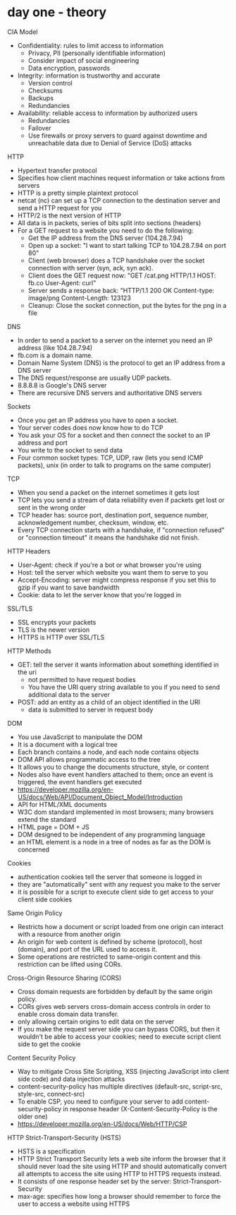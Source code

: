 # day one - theory

CIA Model

- Confidentiality: rules to limit access to information
  - Privacy, PII (personally identifiable information)
  - Consider impact of social engineering
  - Data encryption, passwords
- Integrity: information is trustworthy and accurate
  - Version control
  - Checksums
  - Backups
  - Redundancies
- Availability: reliable access to information by authorized users
  - Redundancies
  - Failover
  - Use firewalls or proxy servers to guard against downtime and unreachable data due to Denial of Service (DoS) attacks

HTTP

- Hypertext transfer protocol
- Specifies how client machines request information or take actions from servers
- HTTP is a pretty simple plaintext protocol
- netcat (nc) can set up a TCP connection to the destination server and send a HTTP request for you
- HTTP/2 is the next version of HTTP
- All data is in packets, series of bits split into sections (headers)
- For a GET request to a website you need to do the following:
  - Get the IP address from the DNS server (104.28.7.94)
  - Open up a socket: "I want to start talking TCP to 104.28.7.94 on port 80"
  - Client (web browser) does a TCP handshake over the socket connection with server (syn, ack, syn ack).
  - Client does the GET request now: "GET /cat.png HTTP/1.1 HOST: fb.co User-Agent: curl"
  - Server sends a response back: "HTTP/1.1 200 OK Content-type: image/png Content-Length: 123123
  - Cleanup: Close the socket connection, put the bytes for the png in a file

DNS

- In order to send a packet to a server on the internet you need an IP address (like 104.28.7.94)
- fb.com is a domain name. 
- Domain Name System (DNS) is the protocol to get an IP address from a DNS server
- The DNS request/response are usually UDP packets.
- 8.8.8.8 is Google's DNS server
- There are recursive DNS servers and authoritative DNS servers

Sockets

- Once you get an IP address you have to open a socket.
- Your server codes does now know how to do TCP
- You ask your OS for a socket and then connect the socket to an IP address and port
- You write to the socket to send data
- Four common socket types: TCP, UDP, raw (lets you send ICMP packets), unix (in order to talk to programs on the same computer)

TCP

- When you send a packet on the internet sometimes it gets lost
- TCP lets you send a stream of data reliability even if packets get lost or sent in the wrong order
- TCP header has: source port, destination port, sequence number, acknowledgement number, checksum, window, etc.
- Every TCP connection starts with a handshake, if "connection refused" or "connection timeout" it means the handshake did not finish.

HTTP Headers

- User-Agent: check if you're a bot or what browser you're using
- Host: tell the server which website you want them to serve to you
- Accept-Encoding: server might compress response if you set this to gzip if you want to save bandwidth
- Cookie: data to let the server know that you're logged in

SSL/TLS

- SSL encrypts your packets
- TLS is the newer version
- HTTPS is HTTP over SSL/TLS

HTTP Methods

- GET: tell the server it wants information about something identified in the uri
  - not permitted to have request bodies 
  - You have the URI query string available to you if you need to send additional data to the server
- POST: add an entity as a child of an object identified in the URI
  - data is submitted to server in request body

DOM

- You use JavaScript to manipulate the DOM
- It is a document with a logical tree
- Each branch contains a node, and each node contains objects
- DOM API allows programmatic access to the tree
- It allows you to change the documents structure, style, or content
- Nodes also have event handlers attached to them; once an event is triggered, the event handlers get executed
- https://developer.mozilla.org/en-US/docs/Web/API/Document_Object_Model/Introduction
- API for HTML/XML documents
- W3C dom standard implemented in most browsers; many browsers extend the standard
- HTML page = DOM + JS
- DOM designed to be independent of any programming language
- an HTML element is a node in a tree of nodes as far as the DOM is concerned

Cookies

- authentication cookies tell the server that someone is logged in
- they are "automatically" sent with any request you make to the server
- it is possible for a script to execute client side to get access to your client side cookies

Same Origin Policy

- Restricts how a document or script loaded from one origin can interact with a resource from another origin
- An origin for web content is defined by scheme (protocol), host (domain), and port of the URL used to access it.
- Some operations are restricted to same-origin content and this restriction can be lifted using CORs.

Cross-Origin Resource Sharing (CORS)

- Cross domain requests are forbidden by default by the same origin policy.
- CORs gives web servers cross-domain access controls in order to enable cross domain data transfer.
- only allowing certain origins to edit data on the server
- If you make the request server side you can bypass CORS, but then it wouldn't be able to access your cookies; need to execute script client side to get the cookie

Content Security Policy

- Way to mitigate Cross Site Scripting, XSS (injecting JavaScript into client side code) and data injection attacks
- content-security-policy has multiple directives (default-src, script-src, style-src, connect-src)
- To enable CSP, you need to configure your server to add content-security-policy in response header (X-Content-Security-Policy is the older one)
- https://developer.mozilla.org/en-US/docs/Web/HTTP/CSP


HTTP Strict-Transport-Security (HSTS)

- HSTS is a specification
- HTTP Strict Transport Security lets a web site inform the browser that it should never load the site using HTTP and should automatically convert all attempts to access the site using HTTP to HTTPS requests instead.
- It consists of one response header set by the server: Strict-Transport-Security
- max-age: specifies how long a browser should remember to force the user to access a website using HTTPS

